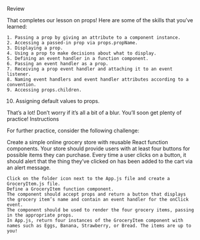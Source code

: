 Review

That completes our lesson on props! Here are some of the skills that you’ve learned:

    1. Passing a prop by giving an attribute to a component instance.
    2. Accessing a passed-in prop via props.propName.
    3. Displaying a prop.
    4. Using a prop to make decisions about what to display.
    5. Defining an event handler in a function component.
    6. Passing an event handler as a prop.
    7. Receiving a prop event handler and attaching it to an event listener.
    8. Naming event handlers and event handler attributes according to a convention.
    9. Accessing props.children.

10. Assigning default values to props.

That’s a lot! Don’t worry if it’s all a bit of a blur. You’ll soon get plenty of practice!
Instructions

For further practice, consider the following challenge:

Create a simple online grocery store with reusable React function components. Your store should provide users with at least four buttons for possible items they can purchase. Every time a user clicks on a button, it should alert that the thing they’ve clicked on has been added to the cart via an alert message.

    Click on the folder icon next to the App.js file and create a GroceryItem.js file.
    Define a GroceryItem function component.
    The component should accept props and return a button that displays the grocery item’s name and contain an event handler for the onClick event.
    The component should be used to render the four grocery items, passing in the appropriate props.
    In App.js, return four instances of the GroceryItem component with names such as Eggs, Banana, Strawberry, or Bread. The items are up to you!
